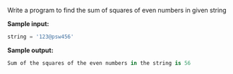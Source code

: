 Write a program to find the sum of squares of even numbers in given string

**Sample input:**

```python
string = '123@psw456'
```

**Sample output:**

```python
Sum of the squares of the even numbers in the string is 56
```

